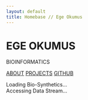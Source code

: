 ```yaml
---
layout: default
title: Homebase // Ege Okumus
---
```


<div class="hero-section">
    <div class="hero-text">
        <h1 class="main-title">EGE OKUMUS</h1>
        <p class="subtitle">BIOINFORMATICS</p>
    </div>
    <nav class="main-nav">
        <a href="{{ '/about/' | relative_url }}" class="nav-button">ABOUT</a>
        <a href="{{ '/projects/' | relative_url }}" class="nav-button">PROJECTS</a>
        <a href="https://github.com/sumuko98" target="_blank" class="nav-button">GITHUB</a>
        </nav>
</div>

<div class="content-section">
    <p class="placeholder-text">
        Loading Bio-Synthetics...
        <br>
        Accessing Data Stream...
    </p>
</div>
